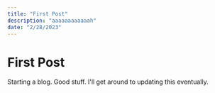 ```yaml
---
title: "First Post"
description: "aaaaaaaaaaaah"
date: "2/28/2023"
---
```


# First Post

Starting a blog. Good stuff. I'll get around to updating this eventually.
